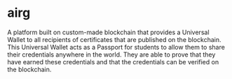 # airg
A platform built on custom-made blockchain that provides a Universal Wallet to all recipients of certificates that are published on the blockchain. This Universal Wallet acts as a Passport for students to allow them to share their credentials anywhere in the world. They are able to prove that they have earned these credentials and that the credentials can be verified on the blockchain.
